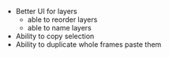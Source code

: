 - Better UI for layers
  - able to reorder layers
  - able to name layers
- Ability to copy selection
- Ability to duplicate whole frames paste them

